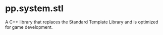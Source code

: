 pp.system.stl
=============

A C++ library that replaces the Standard Template Library and is optimized for game development.
